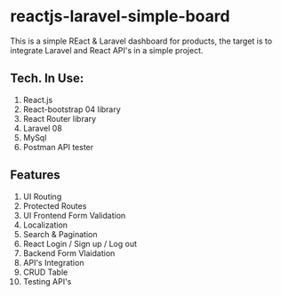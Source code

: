 # reactjs-laravel-simple-board
This is a simple REact & Laravel dashboard for products, the target is to integrate Laravel and React API's in a simple project.

## Tech. In Use:
1. React.js
2. React-bootstrap 04 library
3. React Router library
5. Laravel 08
6. MySql
7. Postman API tester


## Features
1. UI Routing
2. Protected Routes
3. UI Frontend Form Validation
4. Localization
5. Search & Pagination
6. React Login / Sign up / Log out
7. Backend Form Vlaidation
8. API's Integration
9. CRUD Table
10. Testing API's
